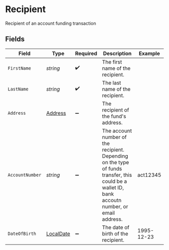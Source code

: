 # Recipient

Recipient of an account funding transaction


## Fields

| Field                                                                                                                                           | Type                                                                                                                                            | Required                                                                                                                                        | Description                                                                                                                                     | Example                                                                                                                                         |
| ----------------------------------------------------------------------------------------------------------------------------------------------- | ----------------------------------------------------------------------------------------------------------------------------------------------- | ----------------------------------------------------------------------------------------------------------------------------------------------- | ----------------------------------------------------------------------------------------------------------------------------------------------- | ----------------------------------------------------------------------------------------------------------------------------------------------- |
| `FirstName`                                                                                                                                     | *string*                                                                                                                                        | :heavy_check_mark:                                                                                                                              | The first name of the recipient.                                                                                                                |                                                                                                                                                 |
| `LastName`                                                                                                                                      | *string*                                                                                                                                        | :heavy_check_mark:                                                                                                                              | The last name of the recipient.                                                                                                                 |                                                                                                                                                 |
| `Address`                                                                                                                                       | [Address](../../Models/Components/Address.md)                                                                                                   | :heavy_minus_sign:                                                                                                                              | The recipient of the fund's address.                                                                                                            |                                                                                                                                                 |
| `AccountNumber`                                                                                                                                 | *string*                                                                                                                                        | :heavy_minus_sign:                                                                                                                              | The account number of the recipient. Depending on the type of funds transfer, this could be a wallet ID, bank accoutn number, or email address. | act12345                                                                                                                                        |
| `DateOfBirth`                                                                                                                                   | [LocalDate](https://nodatime.org/3.1.x/api/NodaTime.LocalDate.html)                                                                             | :heavy_minus_sign:                                                                                                                              | The date of birth of the recipient.                                                                                                             | 1995-12-23                                                                                                                                      |